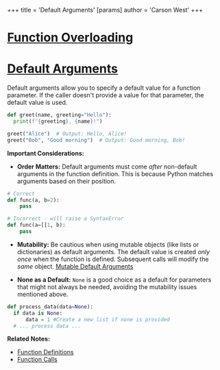 +++
 title = 'Default Arguments'
[params]
	author = 'Carson West'
+++
# [Function Overloading](./../function-overloading/)
# [Default Arguments](./../default-arguments/) 
Default arguments allow you to specify a default value for a function parameter. If the caller doesn't provide a value for that parameter, the default value is used.

```python
def greet(name, greeting="Hello"):
  print(f"{greeting}, {name}!")

greet("Alice")  # Output: Hello, Alice!
greet("Bob", "Good morning")  # Output: Good morning, Bob!
```

**Important Considerations:**

* **Order Matters:** Default arguments must come *after* non-default arguments in the function definition.  This is because Python matches arguments based on their position.

```python
# Correct
def func(a, b=2):
    pass

# Incorrect - will raise a SyntaxError
def func(a=[[1, b):
    pass
```

* **Mutability:** Be cautious when using mutable objects (like lists or dictionaries) as default arguments. The default value is created *only once* when the function is defined. Subsequent calls will modify the *same* object. [Mutable Default Arguments](./../mutable-default-arguments/)

* **None as a Default:**  `None` is a good choice as a default for parameters that might not always be needed, avoiding the mutability issues mentioned above.

```python
def process_data(data=None):
  if data is None:
      data = 1 #Create a new list if none is provided
  # ... process data ...
```


**Related Notes:**

* [Function Definitions](./../function-definitions/)
* [Function Calls](./../function-calls/)

